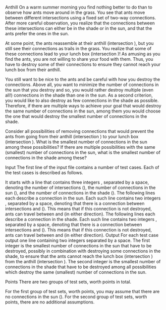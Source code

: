 Anthill
On a warm summer morning you find nothing better to do than to observe how ants move around in the grass. You see that ants move between 
 different intersections using a fixed set of two-way connections. After more careful observation, you realize that the connections between these intersections can either be in the shade or in the sun, and that the ants prefer the ones in the sun.

At some point, the ants reassemble at their anthill (intersection 
), but you still see their connections as trails in the grass. You realize that some of these connections lead to your lunch box (intersection 
)! As amusing as you find the ants, you are not willing to share your food with them. Thus, you have to destroy some of their connections to ensure they cannot reach your lunch box from their anthill.

You still want to be nice to the ants and be careful with how you destroy the connections. Above all, you want to minimize the number of connections in the sun that you destroy and so, you would rather destroy multiple (even all!) connections in the shade than one in the sun. As a second criterion, you would like to also destroy as few connections in the shade as possible. Therefore, if there are multiple ways to achieve your goal that would destroy the same number of connections in the sun, among them you would choose the one that would destroy the smallest number of connections in the shade.

Consider all possibilities of removing connections that would prevent the ants from going from their anthill (intersection 
) to your lunch box (intersection 
). What is the smallest number of connections in the sun among these possibilities? If there are multiple possibilities with the same (smallest) number of connections in the sun, what is the smallest number of connections in the shade among these?

Input
The first line of the input file contains a number 
 of test cases. Each of the 
 test cases is described as follows.

It starts with a line that contains three integers , separated by a space, denoting the number of intersections (), the number of connections in the sun (), and the number of connections in the shade ().
The following lines each describe a connection in the sun. Each such line contains two integers , separated by a space, denoting that there is a connection between intersections and (). This means that if this connection is not destroyed, ants can travel between and (in either direction).
The following lines each describe a connection in the shade. Each such line contains two integers , separated by a space, denoting that there is a connection between intersections and (). This means that if this connection is not destroyed, ants can travel between and (in either direction).
Output
For each test case output one line containing two integers separated by a space. The first integer is the smallest number of connections in the sun that have to be destroyed, possibly in combination with destroying some connections in the shade, to ensure that the ants cannot reach the lunch box (intersection ) from the anthill (intersection ). The second integer is the smallest number of connections in the shade that have to be destroyed among all possibilities which destroy the same (smallest) number of connections in the sun.

Points
There are two groups of test sets, worth points in total.

For the first group of test sets, worth points, you may assume that there are no connections in the sun ().
For the second group of test sets, worth points, there are no additional assumptions.
